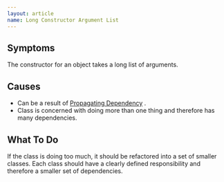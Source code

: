```yaml
---
layout: article
name: Long Constructor Argument List
---
```


Symptoms
--------

The constructor for an object takes a long list of arguments.

Causes
------

-   Can be a result of [Propagating Dependency](/antipatterns/propagating-dependency-antipattern.html) .
-   Class is concerned with doing more than one thing and therefore has many dependencies.

What To Do
----------

If the class is doing too much, it should be refactored into a set of smaller classes. Each class should have a clearly defined responsibility and therefore a smaller set of dependencies.

